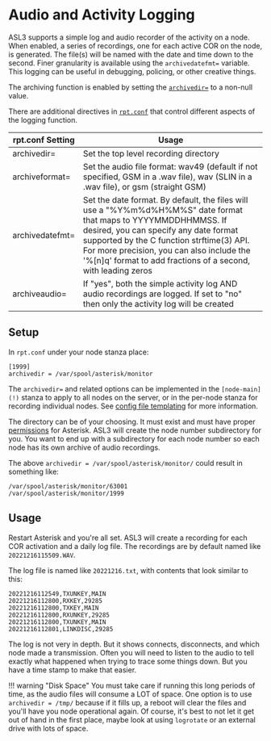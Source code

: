 # Audio and Activity Logging
ASL3 supports a simple log and audio recorder of the activity on a node. When enabled, a series of recordings, one for each active COR on the node, is generated. The file(s) will be named with the date and time down to the second. Finer granularity is available using the `archivedatefmt=` variable. This logging can be useful in debugging, policing, or other creative things.

The archiving function is enabled by setting the [`archivedir=`](../config/rpt_conf.md#archivedir) to a non-null value.

There are additional directives in [`rpt.conf`](../config/rpt_conf.md) that control different aspects of the logging function.

rpt.conf Setting|Usage
----------------|-----
archivedir=|Set the top level recording directory
archiveformat=|Set the audio file format: wav49 (default if not specified, GSM in a .wav file), wav (SLIN in a .wav file), or gsm (straight GSM)
archivedatefmt=|Set the date format. By default, the files will use a "%Y%m%d%H%M%S" date format that maps to YYYYMMDDHHMMSS. If desired, you can specify any date format supported by the C function strftime(3) API. For more precision, you can also include the '%[n]q' format to add fractions of a second, with leading zeros
archiveaudio=|If "yes", both the simple activity log AND audio recordings are logged. If set to "no" then only the activity log will be created

## Setup
In `rpt.conf` under your node stanza place:

```
[1999]
archivedir = /var/spool/asterisk/monitor
```

The `archivedir=` and related options can be implemented in the `[node-main](!)` stanza to apply to all nodes on the server, or in the per-node stanza for recording individual nodes. See [config file templating](../adv-topics/conftmpl.md#asterisk-templates) for more information.

The directory can be of your choosing. It must exist and must have proper [permissions](../adv-topics/permissions.md) for Asterisk. ASL3 will create the node number subdirectory for you. You want to end up with a subdirectory for each node number so each node has its own archive of audio recordings.

The above `archivedir = /var/spool/asterisk/monitor/` could result in something like:

```
/var/spool/asterisk/monitor/63001
/var/spool/asterisk/monitor/1999
```

## Usage
Restart Asterisk and you're all set. ASL3 will create a recording for each COR activation and a daily log file. The recordings are by default named like `20221216115509.WAV`. 

The log file is named like `20221216.txt`, with contents that look similar to this:

```
20221216112549,TXUNKEY,MAIN
20221216112800,RXKEY,29285
20221216112800,TXKEY,MAIN
20221216112800,RXUNKEY,29285
20221216112800,TXUNKEY,MAIN
20221216112801,LINKDISC,29285
```

The log is not very in depth. But it shows connects, disconnects, and which node made a transmission. Often you will need to listen to the audio to tell exactly what happened when trying to trace some things down. But you have a time stamp to make that easier.

!!! warning "Disk Space"
    You must take care if running this long periods of time, as the audio files will consume a LOT of space. One option is to use `archivedir = /tmp/` because if it fills up, a reboot will clear the files and you'll have you node operational again. Of course, it's best to not let it get out of hand in the first place, maybe look at using `logrotate` or an external drive with lots of space.